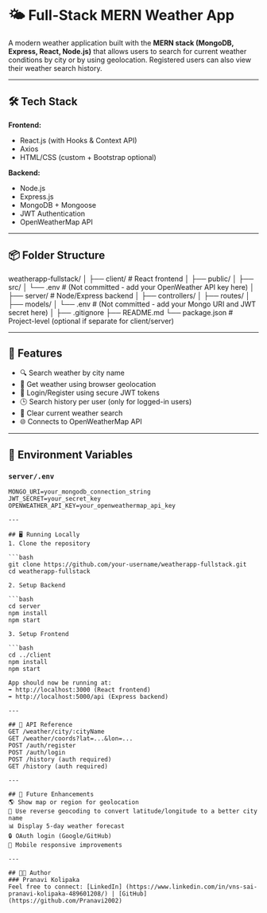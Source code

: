 # 🌤️ Full-Stack MERN Weather App

A modern weather application built with the **MERN stack (MongoDB, Express, React, Node.js)** that allows users to search for current weather conditions by city or by using geolocation. Registered users can also view their weather search history.

---

## 🛠️ Tech Stack

**Frontend:**  
- React.js (with Hooks & Context API)  
- Axios  
- HTML/CSS (custom + Bootstrap optional)

**Backend:**  
- Node.js  
- Express.js  
- MongoDB + Mongoose  
- JWT Authentication  
- OpenWeatherMap API

---

## 📦 Folder Structure

weatherapp-fullstack/
│
├── client/ # React frontend
│ ├── public/
│ ├── src/
│ └── .env # (Not committed - add your OpenWeather API key here)
│
├── server/ # Node/Express backend
│ ├── controllers/
│ ├── routes/
│ ├── models/
│ └── .env # (Not committed - add your Mongo URI and JWT secret here)
│
├── .gitignore
├── README.md
└── package.json # Project-level (optional if separate for client/server)

---

## 🔑 Features

- 🔍 Search weather by city name  
- 📍 Get weather using browser geolocation  
- 🧾 Login/Register using secure JWT tokens  
- 🕒 Search history per user (only for logged-in users)  
- 🧼 Clear current weather search  
- 🌐 Connects to OpenWeatherMap API  

---

## 🔧 Environment Variables 

### `server/.env`

```env
MONGO_URI=your_mongodb_connection_string
JWT_SECRET=your_secret_key
OPENWEATHER_API_KEY=your_openweathermap_api_key

---

## 🖥️ Running Locally
1. Clone the repository

```bash
git clone https://github.com/your-username/weatherapp-fullstack.git
cd weatherapp-fullstack

2. Setup Backend

```bash
cd server
npm install
npm start

3. Setup Frontend

```bash
cd ../client
npm install
npm start

App should now be running at:
➡️ http://localhost:3000 (React frontend)
➡️ http://localhost:5000/api (Express backend)

---

## 📝 API Reference
GET /weather/city/:cityName
GET /weather/coords?lat=...&lon=...
POST /auth/register
POST /auth/login
POST /history (auth required)
GET /history (auth required)

---

## 🧠 Future Enhancements
🌎 Show map or region for geolocation
🔄 Use reverse geocoding to convert latitude/longitude to a better city name
📊 Display 5-day weather forecast
🔒 OAuth login (Google/GitHub)
📱 Mobile responsive improvements

---

## 👩‍💻 Author
### Pranavi Kolipaka
Feel free to connect: [LinkedIn] (https://www.linkedin.com/in/vns-sai-pranavi-kolipaka-489601208/) | [GitHub] (https://github.com/Pranavi2002)